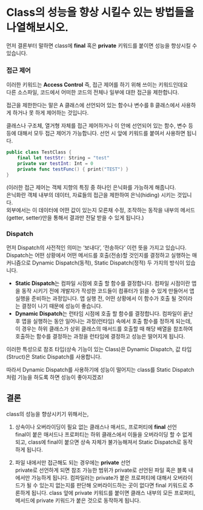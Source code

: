 # Class의 성능을 향상 시킬수 있는 방법들을 나열해보시오.

먼저 결론부터 말하면 class에 **final** 혹은 **private** 키워드를 붙이면 성능을 향상시킬 수 있습니다.

### 접근 제어
이러한 키워드는 **Access Control** 즉, 접근 제어를 하기 위해 쓰이는 키워드인데요  
다른 소스파일, 코드에서 어떠한 코드의 전체나 일부에 대한 접근을 제한합니다.  
  
접근을 제한한다는 말은 A 클래스에 선언되어 있는 함수나 변수를 B 클래스에서 사용하게 하거나 못 하게 제어하는 것입니다.  
  
클래스나 구조체, 열거형 자체를 접근 제어하거나 이 안에 선언되어 있는 함수, 변수 등등에 대해서 모두 접근 제어가 가능합니다. 선언 시 앞에 키워드를 붙여서 사용하면 됩니다.  

```swift
public class TestClass {
	final let testStr: String = "test"
	private var testInt: Int = 0
	private func testFunc() { print("TEST") }
}
```
(이러한 접근 제어는 객체 지향의 특징 중 하나인 은닉화를 가능하게 해줍니다.  
은닉화란 객체 내부의 데이터, 자료들의 접근을 제한하여 은닉(hiding) 시키는 것입니다.  
외부에서는 이 데이터에 어떤 값이 있는지 모른채 수정, 조작하는 동작을 내부의 메서드(getter, setter)만을 통해서 결과만 전달 받을 수 있게 됩니다.)  
  
### Dispatch
먼저 Dispatch의 사전적인 의미는 ‘보내다’, ‘전송하다’ 이런 뜻을 가지고 있습니다.  
Dispatch는 어떤 상황에서 어떤 메서드를 호출(전송)할 것인지를 결정하고 실행하는 매커니즘으로  Dynamic Dispatch(동적), Static Dispatch(정적) 두 가지의 방식이 있습니다.  
- **Static Dispatch**는 컴파일 시점에 호출 할 함수를 결정합니다.
컴파일 시점이란 앱을 동작 시키기 전에 개발자가 작성한 코드들이 컴퓨터가 읽을 수 있게 만들어서 앱 실행을 준비하는 과정입니다. 
앱 실행 전, 어떤 상황에서 이 함수가 호출 될 것이라는 결정이 나기 때문에 성능이 좋습니다.
- **Dynamic Dispatch**는 런타임 시점에 호출 할 함수를 결정합니다.
컴파일이 끝난 후 앱을 실행하는 동안 일어나는 과정(런타임) 속에서 호출 함수를 정하게 되는데, 이 경우는 하위 클래스가 상위 클래스의 매서드를 호출할 때 해당 배열을 참조하여 호출하는 함수를 결정하는 과정을 런타임에 결정하고 성능은 떨어지게 됩니다.
  
이러한 특성으로 참조 타입(상속 기능이 있는 Class)은 Dynamic Dispatch, 값 타입(Struct)은 Static Dispatch를 사용합니다.  
  
따라서 Dynamic Dispatch를 사용하기에 성능이 떨어지는 class를 Static Dispatch처럼 기능을 하도록 하면 성능이 좋아지겠죠!  

## 결론
class의 성능을 향상시키기 위해서는,  
1. 상속이나 오버라이딩이 필요 없는 클래스나 매서드, 프로퍼티에 **final** 선언  
final이 붙은 매서드나 프로퍼티는 하위 클래스에서 이들을 오버라이딩 할 수 없게 되고, class에 final이 붙으면 상속 자체가 불가능해져서 Static Dispatch로 동작하게 됩니다.

2. 파일 내에서만 접근해도 되는 경우에는 **private** 선언  
private로 선언하게 되면 참조 가능한 범위가 private로 선언된 파일 혹은 블록 내에서만 가능하게 됩니다. 컴파일러는 private가 붙은 프로퍼티에 대해서 오버라이드가 될 수 있는지 없는지를 판단해 오버라이드하는 곳이 없다면 final 키워드로 추론하게 됩니다.
class 앞에 private 키워드를 붙이면 클래스 내부의 모든 프로퍼티, 메서드에 private 키워드가 붙은 것으로 동작하게 됩니다.
